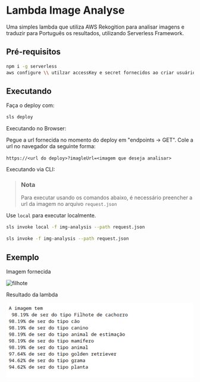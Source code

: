 # Lambda Image Analyse

Uma simples lambda que utiliza AWS Rekogition para analisar imagens e traduzir para Português os resultados, utilizando Serverless Framework.

## Pré-requisitos

```sh
npm i -g serverless
aws configure \\ utilzar accessKey e secret fornecidos ao criar usuário.
```

## Executando 

Faça o deploy com:  

```sh
sls deploy 
```

Executando no Browser:

Pegue a url fornecida no momento do deploy em "endpoints -> GET". 
Cole a url no navegador da seguinte forma:

`https://<url do deploy>?imagleUrl=<imagem que deseja analisar>`

Executando via CLI:

> ### Nota
> Para executar usando os comandos abaixo, é necessário preencher a url da imagem no arquivo `request.json`

Use `local` para executar localmente. 

```sh
sls invoke local -f img-analysis --path request.json
```
```sh
sls invoke -f img-analysis --path request.json
```

## Exemplo 

Imagem fornecida

![filhote](https://www.nit.pt/wp-content/uploads/2020/07/6c5625648bd4ffce654e1c886e0a0376.jpg)

Resultado da lambda 

![alt text](https://github.com/pdavinunes/lambda-image-analyse/blob/main/images/resultado.png)
